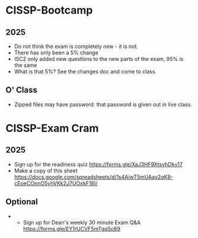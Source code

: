 # CISSP-Bootcamp
## 2025
* Do not think the exam is completely new - it is not.
* There has only been a 5% change
* ISC2 only added new questions to the new parts of the exam, 95% is the same
* What is that 5%? See the changes doc and come to class.
## O' Class
* Zipped files may have password: that password is given out in live class.
# CISSP-Exam Cram
## 2025
* Sign up for the readiness quiz https://forms.gle/XaJ3HF9XtsyhDky17
* Make a copy of this sheet https://docs.google.com/spreadsheets/d/1s4AiwT5mUAav2qK8-cEoeCOnnO5yhVKk2J7UOxkF18I/
## Optional
* * Sign up for Dean's weekly 30 minute Exam Q&A https://forms.gle/EY1rUCVF5mTgqSc69
